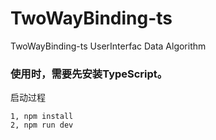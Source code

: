# TwoWayBinding-ts
TwoWayBinding-ts
UserInterfac
Data
Algorithm

### 使用时，需要先安装TypeScript。
启动过程
```
1, npm install 
2, npm run dev
```

